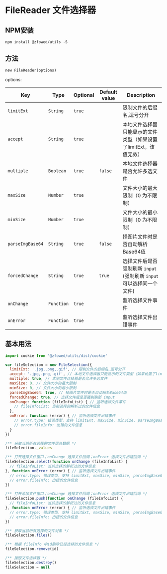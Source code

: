 # FileReader 文件选择器

## NPM安装

```shell
npm install @zfowed/utils -S
```

## 方法

`new FileReader(options)`

options:

| Key | Type | Optional | Default value | Description |
| - | - | - | - | - |
| `limitExt` | `String` | `true` |  | 限制文件的后缀名,逗号分开 |
| `accept` | `String` | `true` |  | 本地文件选择器只能显示的文件类型（如果设置了limitExt，该值无效） |
| `multiple` | `Boolean` | `true` | `false` | 本地文件选择器是否允许多选文件 |
| `maxSize` | `Number` | `true` |  | 文件大小的最大限制（0 为不限制） |
| `minSize` | `Number` | `true` |  | 文件大小的最小限制（0 为不限制） |
| `parseImgBase64` | `String` | `true` | `false` | 择图片文件时是否自动解析Base64值 |
| `forcedChange` | `String` | `true` | `true` | 选择文件后是否强制刷新 `input` (强制刷新 `input` 可以选择同一个文件) |
| `onChange` | `Function` | `true` |  | 监听选择文件事件 |
| `onError` | `Function` | `true` |  | 监听选择文件出错事件 |


## 基本用法

```javascript
import cookie from '@zfowed/utils/dist/cookie'
```

```javascript
var fileSelection = new FileSelection({
  limitExt: '.jpg,.png,.gif', // 限制文件的后缀名,逗号分开
  accept: '.jpg,.png,.gif', // 本地文件选择器只能显示的文件类型（如果设置了limitExt，该值无效）
  multiple: true, // 本地文件选择器是否允许多选文件
  maxSize: 0, // 文件大小的最大限制
  minSize: 0, // 文件大小的最小限制
  parseImgBase64: true, // 择图片文件时是否自动解析Base64值
  forcedChange: true, // 选择文件后是否强制刷新 input
  onChange: function (fileInfoList) { // 监听选择文件事件
    // fileInfoList: 当前选择的解析过的文件信息
  },
  onError: function (error) { // 监听选择文件出错事件
    // error.type: 错误类型，支持 limitExt, maxSize, minSize, parseImgBase64
    // error.fileInfo: 出错的文件信息
  }
})

/** 获取当前所有选择的文件信息数据 */
fileSelection._values

/** 打开选择文件窗口；onChange 选择文件回调；onError 选择文件出错回调 */
fileSelection.select(function onChange (fileInfoList) {
  // fileInfoList: 当前选择的解析过的文件信息
}, function onError (error) { // 监听选择文件出错事件
  // error.type: 错误类型，支持 limitExt, maxSize, minSize, parseImgBase64
  // error.fileInfo: 出错的文件信息
})

/** 打开添加文件窗口；onChange 选择文件回调；onError 选择文件出错回调 */
fileSelection.push(function onChange (fileInfoList) {
  // fileInfoList: 当前选择的解析过的文件信息
}, function onError (error) { // 监听选择文件出错事件
  // error.type: 错误类型，支持 limitExt, maxSize, minSize, parseImgBase64
  // error.fileInfo: 出错的文件信息
})

/** 获取当前所有选择的文件对象 */
fileSelection.files()

/** 根据 fileInfo 中id删除已经选择的文件信息 */
fileSelection.remove(id)

/** 摧毁文件选择器 */
fileSelection.destroy()
fileSelection = null
```
